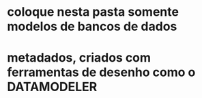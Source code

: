 # coloque nesta pasta somente modelos de bancos de dados
# metadados, criados com ferramentas de desenho como o DATAMODELER
